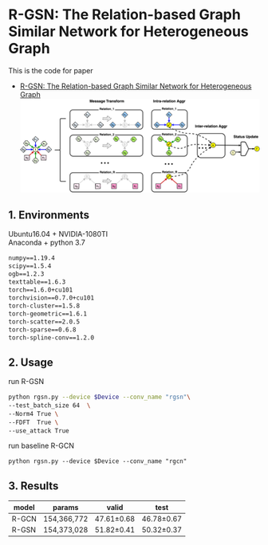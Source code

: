 # R-GSN: The Relation-based Graph Similar Network for Heterogeneous Graph

This is the code for paper

- [R-GSN: The Relation-based Graph Similar Network for Heterogeneous Graph](https://arxiv.org/abs/2103.07877)
  ![RGSN-General-Paradigm](https://github.com/xjtuwxliang/R-GSN/blob/main/pics/RGSN-General-Paradigm.png)

## 1. Environments

Ubuntu16.04 + NVIDIA-1080TI \
Anaconda + python 3.7

```text
numpy==1.19.4
scipy==1.5.4
ogb==1.2.3
texttable==1.6.3
torch==1.6.0+cu101
torchvision==0.7.0+cu101
torch-cluster==1.5.8
torch-geometric==1.6.1
torch-scatter==2.0.5
torch-sparse==0.6.8
torch-spline-conv==1.2.0
```

## 2. Usage

run R-GSN

```bash
python rgsn.py --device $Device --conv_name "rgsn"\
--test_batch_size 64  \
--Norm4 True \
--FDFT  True \
--use_attack True 
```

run baseline R-GCN

```base
python rgsn.py --device $Device --conv_name "rgcn"
```

## 3. Results

| model | params | valid | test|
| ------ | ------ | ------ | ----|
| R-GCN | 154,366,772 | 47.61±0.68 | 46.78±0.67 |
| R-GSN | 154,373,028 | 51.82±0.41 | 50.32±0.37 |
